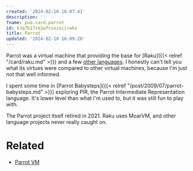 ```yaml
---
created: '2024-02-10 16:07:41'
description: ''
fname: pub.card.parrot
id: k3q7b17sb1wfcsxzxcirwkx
title: Parrot
updated: '2024-02-10 16:09:26'
---
```


Parrot was a virtual machine that providing the base for [Raku]({{< relref "/card/raku.md" >}}) and a few [other languages](http://www.parrot.org/languages). I honestly can't tell you what its virtues were compared to other virtual machines, because I'm just not that well informed.

I spent some time  in [Parrot Babysteps]({{< relref "/post/2009/07/parrot-babysteps.md" >}}) exploring PIR, the Parrot Intermediate Representation language. It's lower level than what I'm used to, but it was still fun to play with.

The Parrot project itself retired in 2021. Raku uses MoarVM, and other language projects never really caught on.

# Related

- [Parrot VM](http://www.parrot.org)